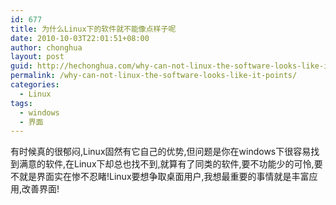 ```yaml
---
id: 677
title: 为什么Linux下的软件就不能像点样子呢
date: 2010-10-03T22:01:51+08:00
author: chonghua
layout: post
guid: http://hechonghua.com/why-can-not-linux-the-software-looks-like-it-points/
permalink: /why-can-not-linux-the-software-looks-like-it-points/
categories:
  - Linux
tags:
  - windows
  - 界面
---
```

有时候真的很郁闷,Linux固然有它自己的优势,但问题是你在windows下很容易找到满意的软件,在Linux下却总也找不到,就算有了同类的软件,要不功能少的可怜,要不就是界面实在惨不忍睹!Linux要想争取桌面用户,我想最重要的事情就是丰富应用,改善界面!